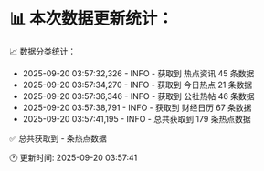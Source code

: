 📊 本次数据更新统计：
==========================

📈 数据分类统计：
- 2025-09-20 03:57:32,326 - INFO - 获取到 热点资讯 45 条数据
- 2025-09-20 03:57:34,270 - INFO - 获取到 今日热点 21 条数据
- 2025-09-20 03:57:36,346 - INFO - 获取到 公社热帖 46 条数据
- 2025-09-20 03:57:38,791 - INFO - 获取到 财经日历 67 条数据
- 2025-09-20 03:57:41,195 - INFO - 总共获取到 179 条热点数据

✅ 总共获取到 - 条热点数据

🕐 更新时间: 2025-09-20 03:57:41

